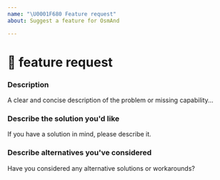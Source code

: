 ```yaml
---
name: "\U0001F680 Feature request"
about: Suggest a feature for OsmAnd

---
```

<!--🔅🔅🔅🔅🔅🔅🔅🔅🔅🔅🔅🔅🔅🔅🔅🔅🔅🔅🔅🔅🔅🔅🔅🔅🔅🔅🔅🔅🔅🔅🔅

Oh hi there! 😄 

To expedite issue processing please search open and closed issues before submitting a new one.
Existing issues often contain information about workarounds, resolution, or progress updates.

GitHub is our main development tool for our developers. There are hundreds of requests a month and there are relatively few developers.
So by opening an issue, please know that your issue will be sent out to all developers and acknowledge that it could be closed without explanation or with just a brief message.
Comments on the closed issues are also sent to all developers, so you will definitely will be heard.
However, there is no guarantee that a developer will pick up the issue to work on it.

Please be sure to read our [FAQ](https://osmand.net/help-online) before creating an issue here.

🔅🔅🔅🔅🔅🔅🔅🔅🔅🔅🔅🔅🔅🔅🔅🔅🔅🔅🔅🔅🔅🔅🔅🔅🔅🔅🔅🔅🔅🔅🔅🔅🔅-->

# 🚀 feature request

### Description
<!-- ✍️--> A clear and concise description of the problem or missing capability...


### Describe the solution you'd like
<!-- ✍️--> If you have a solution in mind, please describe it.


### Describe alternatives you've considered
<!-- ✍️--> Have you considered any alternative solutions or workarounds?
